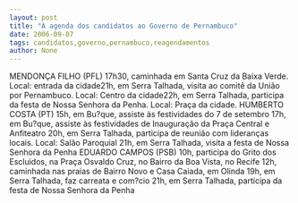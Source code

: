 ```yaml
---
layout: post
title: "A agenda dos candidatos ao Governo de Pernambuco"
date: 2006-09-07
tags: candidatos,governo,pernambuco,reagendamentos
author: None
---
```


MENDONÇA FILHO (PFL)
17h30, caminhada em Santa Cruz da Baixa Verde. Local: entrada da cidade21h, em Serra Talhada, visita ao comitê da União por Pernambuco. Local: Centro da cidade22h, em Serra Talhada,&nbsp;participa da&nbsp;festa de Nossa Senhora da Penha. Local: Praça da cidade.
HUMBERTO COSTA (PT)
15h, em Bu?que, assiste às festividades do 7 de setembro 
17h, em Bu?que, assiste às festividades de Inauguração da Praça Central e Anfiteatro 
20h, em Serra Talhada,&nbsp;participa de reunião com lideranças locais. Local: Salão Paroquial 
21h,&nbsp;em&nbsp;Serra Talhada, visita a festa de Nossa Senhora da Penha
EDUARDO CAMPOS (PSB)
10h, participa do Grito dos Escluidos, na Praça Osvaldo Cruz, no Bairro da Boa Vista, no Recife
12h, caminhada nas praias de Bairro Novo e Casa Caiada, em Olinda
19h, em Serra Talhada, faz carreata e com?cio
21h, em Serra Talhada, participa da festa de Nossa Senhora da Penha 